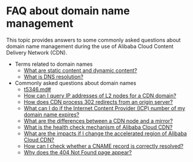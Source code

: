 # FAQ about domain name management

This topic provides answers to some commonly asked questions about domain name management during the use of Alibaba Cloud Content Delivery Network \(CDN\).

-   Terms related to domain names
    -   [What are static content and dynamic content?]()
    -   [What is DNS resolution?]()
-   Commonly asked questions about domain names
    -   [t5346.md\#]()
    -   [How can I query IP addresses of L2 nodes for a CDN domain?]()
    -   [How does CDN process 302 redirects from an origin server?]()
    -   [What can I do if the Internet Content Provider \(ICP\) number of my domain name expires?]()
    -   [What are the differences between a CDN node and a mirror?]()
    -   [What is the health check mechanism of Alibaba Cloud CDN?]()
    -   [What are the impacts if I change the accelerated region of Alibaba Cloud CDN?]()
    -   [How can I check whether a CNAME record is correctly resolved?]()
    -   [Why does the 404 Not Found page appear?]()

